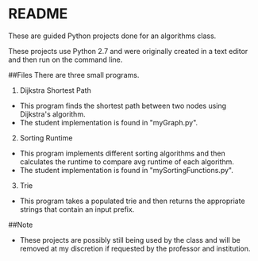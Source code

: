 # README
These are guided Python projects done for an algorithms class.

These projects use Python 2.7 and were originally created in a text editor and then run on the command line.

##Files
There are three small programs.

1. Dijkstra Shortest Path
  + This program finds the shortest path between two nodes using Dijkstra's algorithm.
  + The student implementation is found in "myGraph.py".
2. Sorting Runtime
  + This program implements different sorting algorithms and then calculates the runtime to compare avg runtime of each algorithm.
  + The student implementation is found in "mySortingFunctions.py".
3. Trie
  + This program takes a populated trie and then returns the appropriate strings that contain an input prefix.

##Note
+ These projects are possibly still being used by the class and will be removed at my discretion if requested by the professor and institution.
